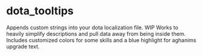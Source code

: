 # dota_tooltips
Appends custom strings into your dota localization file. 
WIP
Works to heavily simplify descriptions and pull data away from being inside them.
Includes customized colors for some skills and a blue highlight for aghanims upgrade text.
